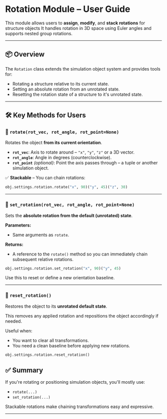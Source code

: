 # Rotation Module – User Guide

This module allows users to **assign**, **modify**, and **stack rotations** for structure objects 
It handles rotation in 3D space using Euler angles and supports nested group rotations.

---

## 📦 Overview

The `Rotation` class extends the simulation object system and provides tools for:

- Rotating a structure relative to its current state.
- Setting an absolute rotation from an unrotated state.
- Resetting the rotation state of a structure to it's unrotated state.

---

## 🛠 Key Methods for Users

### 🔁 `rotate(rot_vec, rot_angle, rot_point=None)`

Rotates the object **from its current orientation**.

- **`rot_vec`**: Axis to rotate around – `"x"`, `"y"`, `"z"` or a 3D vector.
- **`rot_angle`**: Angle in degrees (counterclockwise).
- **`rot_point`** *(optional)*: Point the axis passes through – a tuple or another simulation object.

✅ **Stackable** – You can chain rotations:

```python
obj.settings.rotation.rotate("x", 90)("y", 45)("z", 30)
```
---

### 🧭 `set_rotation(rot_vec, rot_angle, rot_point=None)`

Sets the **absolute rotation from the default (unrotated) state**.

**Parameters:**

- Same arguments as `rotate`.

**Returns:**

- A reference to the `rotate()` method so you can immediately chain subsequent relative rotations.

```python
obj.settings.rotation.set_rotation("x", 90)("y", 45)
```

Use this to reset or define a new orientation baseline.

---
### 🔄 `reset_rotation()`

Restores the object to its **unrotated default state**.

This removes any applied rotation and repositions the object accordingly if needed.

Useful when:

- You want to clear all transformations.
- You need a clean baseline before applying new rotations.

```python
obj.settings.rotation.reset_rotation()
```

## ✅ Summary

If you're rotating or positioning simulation objects, you'll mostly use:

- `rotate(...)`
- `set_rotation(...)`

Stackable rotations make chaining transformations easy and expressive.

---